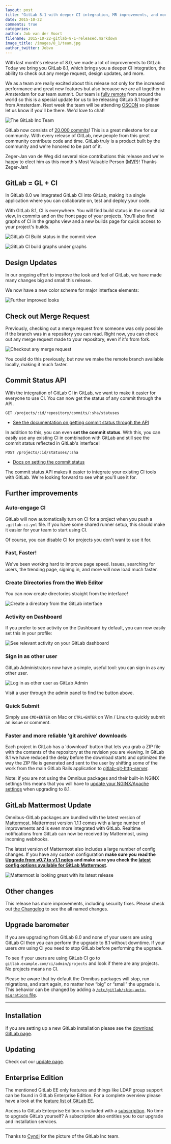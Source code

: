 ```yaml
---
layout: post
title: "GitLab 8.1 with deeper CI integration, MR improvements, and more. Released from our team summit in Amsterdam!"
date: 2015-10-22
comments: true
categories:
author: Job van der Voort
filename: 2015-10-22-gitlab-8-1-released.markdown
image_title: /images/8_1/team.jpg
author_twitter: Jobvo
---
```


With last month's release of 8.0, we made a lot of improvements to GitLab.
Today we bring you GitLab 8.1, which brings you a deeper CI integration, the ability to check out
any merge request, design updates, and more.

We as a team are really excited about this release not only for the increased performance and
great new features but also because we are all together in Amsterdam for our team summit.
Our team is [fully
remote](https://about.gitlab.com/2015/04/08/the-remote-manifesto/) from around the
world so this is a special update for us to be releasing GitLab 8.1 together from Amsterdam.
Next week the team will be attending [OSCON](https://about.gitlab.com/2015/10/14/gitlab-oscon-challenge-2015/)
so please let us know if you'll be there. We'd love to chat!

![The GitLab Inc Team](/images/8_1/team_sm.jpg)

GitLab now consists of [20,000 commits](https://gitlab.com/gitlab-org/gitlab-ce/commits/master)!
This is a great milestone for our community. With every release of GitLab, new people from
this great community contribute code and time. GitLab truly is a product built by the community
and we're honored to be part of it.

Zeger-Jan van de Weg did several nice contributions this release and we're happy
to elect him as this month's Most Valuable Person ([MVP](https://about.gitlab.com/mvp/))!
Thanks Zeger-Jan!

<!--more-->

## GitLab = GL + CI

In GitLab 8.0 we integrated GitLab CI into GitLab, making it a single application
where you can collaborate on, test and deploy your code.

With GitLab 8.1, CI is everywhere.
You will find build status in the commit list view, in commits and on the front page
of your projects. You'll also find graphs of CI in the graphs view and a new
builds page for quick access to your project's builds.

![GitLab CI Build status in the commit view](/images/8_1/ci1.png)

![GitLab CI build graphs under graphs](/images/8_1/ci2.png)

## Design Updates

In our ongoing effort to improve the look and feel of GitLab, we have
made many changes big and small this release.

We now have a new color scheme for major interface elements:

![Further improved looks](/images/8_1/design.png)

## Check out Merge Request

Previously, checking out a merge request from someone was only possible if the
branch was in a repository you can read. Right now, you can check out any merge
request made to your repository, even if it's from fork.

![Checkout any merge request](/images/8_1/co_mr1.png)

You could do this previously, but now we make the remote branch available
locally, making it much faster.

## Commit Status API

With the integration of GitLab CI in GitLab, we want to make it easier for
everyone to use CI. You can now get the status of any commit through the API.

```
GET /projects/:id/repository/commits/:sha/statuses
```

- [See the documentation on getting commit status through the API](http://doc.gitlab.com/ce/api/commits.html#get-the-status-of-a-commit)

In addition to this, you can even **set the commit status**. With this, you
can easily use any existing CI in combination with GitLab and still see the
commit status reflected in GitLab's interface!

```
POST /projects/:id/statuses/:sha
```

- [Docs on setting the commit status](http://doc.gitlab.com/ce/api/commits.html#post-the-status-to-commit)

The commit status API makes it easier to integrate your existing CI tools with GitLab.
We're looking forward to see what you'll use it for.


## Further improvements

### Auto-engage CI

GitLab will now automatically turn on CI for a project when you push
a `.gitlab-ci.yml` file. If you have some shared runner setup, this should
make it easier for your team to start using CI.

Of course, you can disable CI for projects you don't want to use it for.

### Fast, Faster!

We've been working hard to improve page speed. Issues, searching for users,
the trending page, signing in, and more will now load much faster.

### Create Directories from the Web Editor

You can now create directories straight from the interface!

![Create a directory from the GitLab interface](/images/8_1/create_dir.png)

### Activity on Dashboard

If you prefer to see activity on the Dashboard by default, you can now
easily set this in your profile:

![See relevant activity on your GitLab dashboard](/images/8_1/activity_dashboard.png)

### Sign in as other user

GitLab Administrators now have a simple, useful tool: you can sign in as
any other user.

![Log in as other user as GitLab Admin](/images/8_1/loginas.png)

Visit a user through the admin panel to find the button above.

### Quick Submit

Simply use `CMD+ENTER` on Mac or `CTRL+ENTER` on Win / Linux to quickly
submit an issue or comment.

### Faster and more reliable 'git archive' downloads

Each project in GitLab has a 'download' button that lets you grab
a ZIP file with the contents of the repository at the revision you
are viewing. In GitLab 8.1 we have reduced the delay before the
download starts and optimized the way the ZIP file is generated and
sent to the user by shifting some of the work from the main GitLab
Rails application to
[gitlab-git-http-server](https://gitlab.com/gitlab-org/gitlab-git-http-server).

Note: if you are not using the Omnibus packages and their built-in
NGINX settings this means that you will have to
[update your
NGINX/Apache settings](https://gitlab.com/gitlab-org/gitlab-ce/blob/master/lib/support/nginx/gitlab#L116-132)
when upgrading to 8.1.

## GitLab Mattermost Update

Omnibus-GitLab packages are bundled with the latest version of [Mattermost](http://www.mattermost.org/).
Mattermost version 1.1.1 comes with a large number of improvements and
is even more integrated with GitLab.
Realtime notifications from GitLab can now be received by Mattermost,
using incoming webhooks.

The latest version of Mattermost also includes a large number of config changes.
If you have any custom configuration **make sure you read the
[Upgrade from v0.7 to v1.1 notes](https://github.com/mattermost/platform/blob/master/doc/install/Upgrade-Guide.md)
and make sure you check the
[latest config options available for GitLab Mattermost](https://gitlab.com/gitlab-org/omnibus-gitlab/blob/master/files/gitlab-config-template/gitlab.rb.template#L665-790)**.

![Mattermost is looking great with its latest release](/images/8_1/mattermost.png)

## Other changes

This release has more improvements, including security fixes. Please check out [the Changelog](https://gitlab.com/gitlab-org/gitlab-ce/blob/master/CHANGELOG) to see the all named changes.


## Upgrade barometer

If you are upgrading from GitLab 8.0 and none of your users are using
GitLab CI then you can perform the upgrade to 8.1 without downtime.
If your users _are_ using CI you need to stop GitLab before performing
the upgrade.

To see if your users are using GitLab CI go to
`gitlab.example.com/ci/admin/projects` and look if there are any
projects. No projects means no CI.

Please be aware that by default the Omnibus packages will stop, run migrations,
and start again, no matter how “big” or “small” the upgrade is. This behavior
can be changed by adding a [`/etc/gitlab/skip-auto-migrations`
file](http://doc.gitlab.com/omnibus/update/README.html).

- - -

## Installation

If you are setting up a new GitLab installation please see the
[download GitLab page](https://about.gitlab.com/installation/).

## Updating

Check out our [update page](https://about.gitlab.com/update/).

## Enterprise Edition

The mentioned GitLab EE only features and things like LDAP group support can be found in GitLab Enterprise Edition.
For a complete overview please have a look at the [feature list of GitLab EE](http://www.gitlab.com/gitlab-ee/).

Access to GitLab Enterprise Edition is included with a [subscription](http://www.gitlab.com/pricing/).
No time to upgrade GitLab yourself?
A subscription also entitles you to our upgrade and installation services.

- - -

Thanks to [Cyndi](https://cyndicaviedes.com/) for the picture of the GitLab Inc team.
